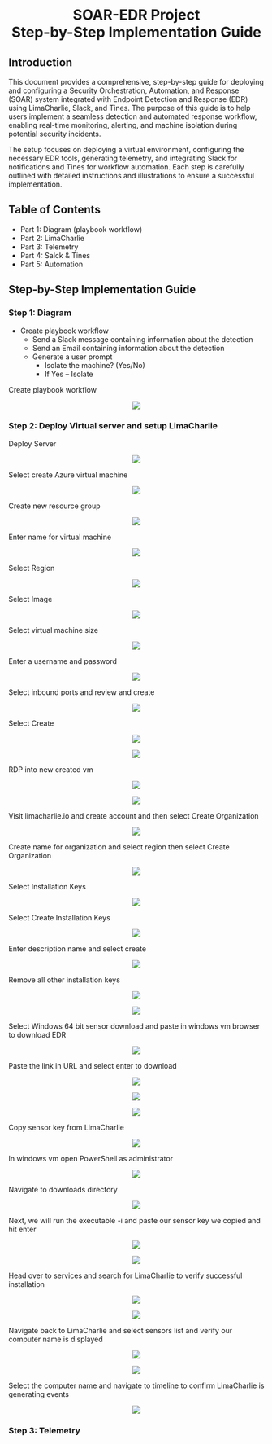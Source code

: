 # <p align="center"> SOAR-EDR Project <br> Step-by-Step Implementation Guide

## Introduction
This document provides a comprehensive, step-by-step guide for deploying and configuring a Security Orchestration, Automation, and Response (SOAR) system integrated with Endpoint Detection and Response (EDR) using LimaCharlie, Slack, and Tines. The purpose of this guide is to help users implement a seamless detection and automated response workflow, enabling real-time monitoring, alerting, and machine isolation during potential security incidents.

The setup focuses on deploying a virtual environment, configuring the necessary EDR tools, generating telemetry, and integrating Slack for notifications and Tines for workflow automation. Each step is carefully outlined with detailed instructions and illustrations to ensure a successful implementation.

## Table of Contents

- Part 1: Diagram (playbook workflow)
- Part 2: LimaCharlie
- Part 3: Telemetry
- Part 4: Salck & Tines
- Part 5: Automation

## Step-by-Step Implementation Guide

### Step 1: Diagram
- Create playbook workflow
  - Send a Slack message containing information about the detection
  - Send an Email containing information about the detection
  - Generate a user prompt
    - Isolate the machine? (Yes/No)
    - If Yes – Isolate
   
Create playbook workflow

<p align="center"><img src="images/SOAR EDR Project.png"></p>

### Step 2: Deploy Virtual server and setup LimaCharlie

Deploy Server
<p align="center"><img src="images/Picture1.png"></p>

Select create Azure virtual machine
<p align="center"><img src="images/Picture2.png"></p>

Create new resource group 
<p align="center"><img src="images/Picture3.png"></p>

Enter name for virtual machine
<p align="center"><img src="images/Picture4.png"></p>

Select Region
<p align="center"><img src="images/Picture5.png"></p>

Select Image 
<p align="center"><img src="images/Picture6.png"></p>

Select virtual machine size
<p align="center"><img src="images/Picture7.png"></p>

Enter a username and password
<p align="center"><img src="images/Picture8.png"></p>

Select inbound ports and review and create
<p align="center"><img src="images/Picture9.png"></p>

Select Create
<p align="center"><img src="images/Picture10.png"></p>
<p align="center"><img src="images/Picture11.png"></p>

RDP into new created vm
<p align="center"><img src="images/Picture12.png"></p>
<p align="center"><img src="images/Picture13.png"></p>

Visit limacharlie.io and create account and then select Create Organization
<p align="center"><img src="images/Picture14.png"></p>

Create name for organization and select region then select Create Organization
<p align="center"><img src="images/Picture15.png"></p>

Select Installation Keys
<p align="center"><img src="images/Picture16.png"></p>

Select Create Installation Keys
<p align="center"><img src="images/Picture17.png"></p>

Enter description name and select create
<p align="center"><img src="images/Picture18.png"></p>

Remove all other installation keys 
<p align="center"><img src="images/Picture19.png"></p>
<p align="center"><img src="images/Picture20.png"></p>

Select Windows 64 bit sensor download and paste in windows vm browser to download EDR
<p align="center"><img src="images/Picture21.png"></p>

Paste the link in URL and select enter to download
<p align="center"><img src="images/Picture22.png"></p>
<p align="center"><img src="images/Picture23.png"></p>
<p align="center"><img src="images/Picture24.png"></p>

Copy sensor key from LimaCharlie
<p align="center"><img src="images/Picture25.png"></p>

In windows vm open PowerShell as administrator
<p align="center"><img src="images/Picture26.png"></p>

Navigate to downloads directory
<p align="center"><img src="images/Picture27.png"></p>

Next, we will run the executable -i and paste our sensor key we copied and hit enter
<p align="center"><img src="images/Picture28.png"></p>
<p align="center"><img src="images/Picture29.png"></p>

Head over to services and search for LimaCharlie to verify successful installation
<p align="center"><img src="images/Picture30.png"></p>
<p align="center"><img src="images/Picture31.png"></p>

Navigate back to LimaCharlie and select sensors list and verify our computer name is displayed
<p align="center"><img src="images/Picture32.png"></p>
<p align="center"><img src="images/Picture33.png"></p>

Select the computer name and navigate to timeline to confirm LimaCharlie is generating events
<p align="center"><img src="images/Picture34.png"></p>

### Step 3: Telemetry








